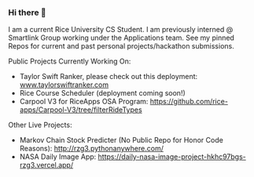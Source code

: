 ### Hi there 👋

I am a current Rice University CS Student. I am previously interned @ Smartlink Group working under the Applications team. See my pinned Repos for current and past personal projects/hackathon submissions.

Public Projects Currently Working On: 
  - Taylor Swift Ranker, please check out this deployment: www.taylorswiftranker.com
  - Rice Course Scheduler (deployment coming soon!)
  - Carpool V3 for RiceApps OSA Program: https://github.com/rice-apps/Carpool-V3/tree/filterRideTypes

Other Live Projects:

  - Markov Chain Stock Predicter (No Public Repo for Honor Code Reasons): http://rzg3.pythonanywhere.com/
  - NASA Daily Image App: https://daily-nasa-image-project-hkhc97bgs-rzg3.vercel.app/
